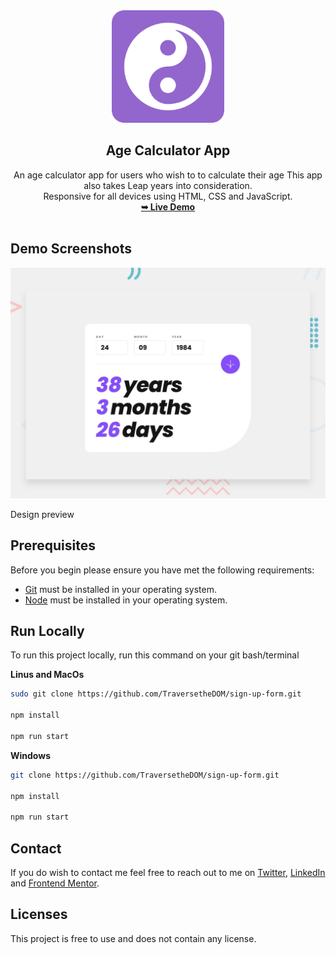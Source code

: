 <div align="center">
  <img src="./assets/favicon/apple-touch-icon.png" />
  <h2 align="center">Age Calculator App</h2>
  An age calculator app for users who wish to to calculate their age This
  app also takes Leap years into consideration. <br />
  Responsive for all devices using HTML, CSS and JavaScript.
  <br />
  <a href="https://calculateyourage.netlify.app/"
    ><strong>➥ Live Demo</strong></a
  >
</div>

<br />

## Demo Screenshots

![Design preview](./assets/design/desktop-preview.jpg)

Design preview

## Prerequisites

Before you begin please ensure you have met the following requirements:

- [Git](https://git-scm.com/) must be installed in your operating system.
- [Node](https://nodejs.org/en) must be installed in your operating system.

## Run Locally

To run this project locally, run this command on your git bash/terminal

**Linus and MacOs**

```bash
sudo git clone https://github.com/TraversetheDOM/sign-up-form.git

npm install

npm run start
```

**Windows**

```bash
git clone https://github.com/TraversetheDOM/sign-up-form.git

npm install

npm run start
```

## Contact

If you do wish to contact me feel free to reach out to me on [Twitter](https://twitter.com/@traverseDOM), [LinkedIn](https://www.linkedin.com/in/ikuomola-stephen/) and [Frontend Mentor](https://www.frontendmentor.io/profile/TraversetheDOM).

## Licenses

This project is free to use and does not contain any license.

